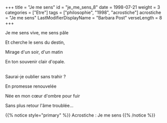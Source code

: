 +++
title = "Je me sens"
id = "je_me_sens_8"
date = 1998-07-21
weight = 3
categories = ["Etre"]
tags = ["philosophie", "1998", "acrostiche"]
acrostiche = "Je me sens"
LastModifierDisplayName = "Barbara Post"
verseLength = 8
+++

Je me sens vive, me sens pâle

Et cherche le sens du destin,

Mirage d'un soir, d'un matin

En ton souvenir clair d'opale.

 \
Saurai-je oublier sans trahir ?

En promesse renouvelée

Née en mon cœur d'ombre pour fuir

Sans plus retour l'âme troublée...

{{% notice style="primary" %}}
Acrostiche : Je me sens
{{% /notice %}}
